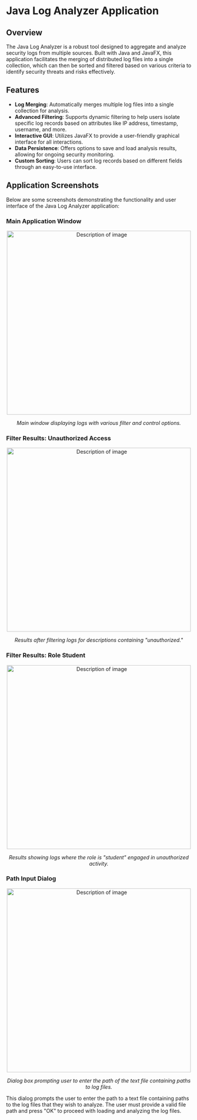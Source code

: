 # Java Log Analyzer Application

## Overview
The Java Log Analyzer is a robust tool designed to aggregate and analyze security logs from multiple sources. Built with Java and JavaFX, this application facilitates the merging of distributed log files into a single collection, which can then be sorted and filtered based on various criteria to identify security threats and risks effectively.

## Features
- **Log Merging**: Automatically merges multiple log files into a single collection for analysis.
- **Advanced Filtering**: Supports dynamic filtering to help users isolate specific log records based on attributes like IP address, timestamp, username, and more.
- **Interactive GUI**: Utilizes JavaFX to provide a user-friendly graphical interface for all interactions.
- **Data Persistence**: Offers options to save and load analysis results, allowing for ongoing security monitoring.
- **Custom Sorting**: Users can sort log records based on different fields through an easy-to-use interface.

## Application Screenshots
Below are some screenshots demonstrating the functionality and user interface of the Java Log Analyzer application:

### Main Application Window
<center>
<img src="https://github.com/AmarAlrifaie/MazeSolver/assets/169054714/934fdb9d-b275-44ec-9234-24a6965baf13" alt="Description of image" width="500">
  
*Main window displaying logs with various filter and control options.*
</center>

### Filter Results: Unauthorized Access
<center>
<img src="https://github.com/AmarAlrifaie/MazeSolver/assets/169054714/720a85cf-c041-4b3f-a242-8bcf1e3c542a" alt="Description of image" width="500">
  
*Results after filtering logs for descriptions containing "unauthorized."*
</center>

### Filter Results: Role Student
<center>
<img src="https://github.com/AmarAlrifaie/MazeSolver/assets/169054714/4832aed7-7b51-4c68-838e-8ec6bd0cfff3" alt="Description of image" width="500">
  
*Results showing logs where the role is "student" engaged in unauthorized activity.*
</center>

### Path Input Dialog
<center>
<img src="https://github.com/AmarAlrifaie/MazeSolver/assets/169054714/b68f2b44-8a95-40f2-8ff0-5d1854c10eb4" alt="Description of image" width="500">

  
*Dialog box prompting user to enter the path of the text file containing paths to log files.*
</center>

This dialog prompts the user to enter the path to a text file containing paths to the log files that they wish to analyze. The user must provide a valid file path and press "OK" to proceed with loading and analyzing the log files.

